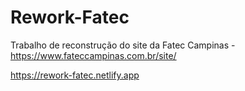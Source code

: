 # Rework-Fatec
Trabalho de reconstrução do site da Fatec Campinas - https://www.fateccampinas.com.br/site/

https://rework-fatec.netlify.app
